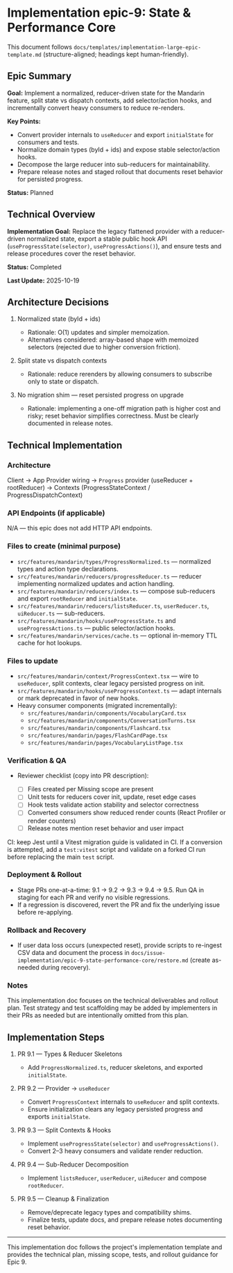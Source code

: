 # Implementation epic-9: State & Performance Core

This document follows `docs/templates/implementation-large-epic-template.md` (structure-aligned; headings kept human-friendly).

## Epic Summary

**Goal:** Implement a normalized, reducer-driven state for the Mandarin feature, split state vs dispatch contexts, add selector/action hooks, and incrementally convert heavy consumers to reduce re-renders.

**Key Points:**

- Convert provider internals to `useReducer` and export `initialState` for consumers and tests.
- Normalize domain types (byId + ids) and expose stable selector/action hooks.
- Decompose the large reducer into sub-reducers for maintainability.
- Prepare release notes and staged rollout that documents reset behavior for persisted progress.

**Status:** Planned

## Technical Overview

**Implementation Goal:** Replace the legacy flattened provider with a reducer-driven normalized state, export a stable public hook API (`useProgressState(selector)`, `useProgressActions()`), and ensure tests and release procedures cover the reset behavior.

**Status:** Completed

**Last Update:** 2025-10-19

## Architecture Decisions

1. Normalized state (byId + ids)

   - Rationale: O(1) updates and simpler memoization.
   - Alternatives considered: array-based shape with memoized selectors (rejected due to higher conversion friction).

2. Split state vs dispatch contexts

   - Rationale: reduce rerenders by allowing consumers to subscribe only to state or dispatch.

3. No migration shim — reset persisted progress on upgrade

   - Rationale: implementing a one-off migration path is higher cost and risky; reset behavior simplifies correctness. Must be clearly documented in release notes.

## Technical Implementation

### Architecture

Client → App Provider wiring → `Progress` provider (useReducer + rootReducer) → Contexts (ProgressStateContext / ProgressDispatchContext)

### API Endpoints (if applicable)

N/A — this epic does not add HTTP API endpoints.

### Files to create (minimal purpose)

- `src/features/mandarin/types/ProgressNormalized.ts` — normalized types and action type declarations.
- `src/features/mandarin/reducers/progressReducer.ts` — reducer implementing normalized updates and action handling.
- `src/features/mandarin/reducers/index.ts` — compose sub-reducers and export `rootReducer` and `initialState`.
- `src/features/mandarin/reducers/listsReducer.ts`, `userReducer.ts`, `uiReducer.ts` — sub-reducers.
- `src/features/mandarin/hooks/useProgressState.ts` and `useProgressActions.ts` — public selector/action hooks.
- `src/features/mandarin/services/cache.ts` — optional in-memory TTL cache for hot lookups.

### Files to update

- `src/features/mandarin/context/ProgressContext.tsx` — wire to `useReducer`, split contexts, clear legacy persisted progress on init.
- `src/features/mandarin/hooks/useProgressContext.ts` — adapt internals or mark deprecated in favor of new hooks.
- Heavy consumer components (migrated incrementally):
  - `src/features/mandarin/components/VocabularyCard.tsx`
  - `src/features/mandarin/components/ConversationTurns.tsx`
  - `src/features/mandarin/components/Flashcard.tsx`
  - `src/features/mandarin/pages/FlashCardPage.tsx`
  - `src/features/mandarin/pages/VocabularyListPage.tsx`

### Verification & QA

- Reviewer checklist (copy into PR description):

  - [ ] Files created per Missing scope are present
  - [ ] Unit tests for reducers cover init, update, reset edge cases
  - [ ] Hook tests validate action stability and selector correctness
  - [ ] Converted consumers show reduced render counts (React Profiler or render counters)
  - [ ] Release notes mention reset behavior and user impact

CI: keep Jest until a Vitest migration guide is validated in CI. If a conversion is attempted, add a `test:vitest` script and validate on a forked CI run before replacing the main `test` script.

### Deployment & Rollout

- Stage PRs one-at-a-time: 9.1 → 9.2 → 9.3 → 9.4 → 9.5. Run QA in staging for each PR and verify no visible regressions.
- If a regression is discovered, revert the PR and fix the underlying issue before re-applying.

### Rollback and Recovery

- If user data loss occurs (unexpected reset), provide scripts to re-ingest CSV data and document the process in `docs/issue-implementation/epic-9-state-performance-core/restore.md` (create as-needed during recovery).

### Notes

This implementation doc focuses on the technical deliverables and rollout plan. Test strategy and test scaffolding may be added by implementers in their PRs as needed but are intentionally omitted from this plan.

## Implementation Steps

1. PR 9.1 — Types & Reducer Skeletons

   - Add `ProgressNormalized.ts`, reducer skeletons, and exported `initialState`.

2. PR 9.2 — Provider → `useReducer`

   - Convert `ProgressContext` internals to `useReducer` and split contexts.
   - Ensure initialization clears any legacy persisted progress and exports `initialState`.

3. PR 9.3 — Split Contexts & Hooks

   - Implement `useProgressState(selector)` and `useProgressActions()`.
   - Convert 2–3 heavy consumers and validate render reduction.

4. PR 9.4 — Sub-Reducer Decomposition

   - Implement `listsReducer`, `userReducer`, `uiReducer` and compose `rootReducer`.

5. PR 9.5 — Cleanup & Finalization

   - Remove/deprecate legacy types and compatibility shims.
   - Finalize tests, update docs, and prepare release notes documenting reset behavior.

---

This implementation doc follows the project's implementation template and provides the technical plan, missing scope, tests, and rollout guidance for Epic 9.
